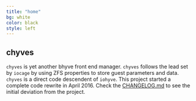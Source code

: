 ```yaml
---
title: "home"
bg: white
color: black
style: left
---
```


chyves
----
`chyves` is yet another bhyve front end manager. `chyves` follows the lead set by `iocage` by using ZFS properties to store guest parameters and data. `chyves` is a direct code descendent of `iohyve`. This project started a complete code rewrite in April 2016. Check the [CHANGELOG.md](https://github.com/chyves/chyves/tree/master/CHANGELOG.md) to see the initial deviation from the project.
